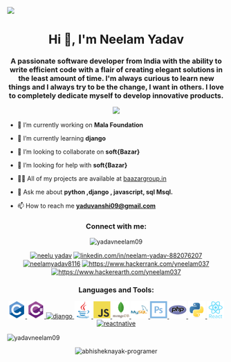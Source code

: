 
<p align=" full"> <img src="https://www.digitaladlectio.com/wp-content/uploads/2020/04/New-PNC-Animated-Banners.gif" />
 



<h1 align="center">Hi 👋, I'm Neelam Yadav</h1>
<h3 align="center">A passionate software developer from India with the ability to write efficient code with a flair of creating elegant solutions in the least amount of time. I'm always curious to learn new things and I always try to be the change, I want in others. I love to completely dedicate myself to develop innovative products.</h3>

 </p>

<p align="center"> <img src="https://user-images.githubusercontent.com/55389276/140866485-8fb1c876-9a8f-4d6a-98dc-08c4981eaf70.gif" /> </p>

- 🔭 I’m currently working on **Mala Foundation**

- 🌱 I’m currently learning **django**

- 👯 I’m looking to collaborate on **soft{Bazar}**

- 🤝 I’m looking for help with **soft{Bazar}**

- 👨‍💻 All of my projects are available at [baazargroup.in](groupbaazar.in)

- 💬 Ask me about **python ,django , javascript, sql Msql.**

- 📫 How to reach me **yaduvanshi09@gmail.com**

<h3 align="center">Connect with me:</h3>

<p align="center"> <img src="https://komarev.com/ghpvc/?username=yadavneelam09&label=Profile%20views&color=0e75b6&style=flat" alt="yadavneelam09" /> </p>
<p align="center">
<a href="https://twitter.com/neelu yadav" target="blank"><img align="center" src="https://raw.githubusercontent.com/rahuldkjain/github-profile-readme-generator/master/src/images/icons/Social/twitter.svg" alt="neelu yadav" height="30" width="40" /></a>
<a href="https://linkedin.com/in/linkedin.com/in/neelam-yadav-882076207" target="blank"><img align="center" src="https://raw.githubusercontent.com/rahuldkjain/github-profile-readme-generator/master/src/images/icons/Social/linked-in-alt.svg" alt="linkedin.com/in/neelam-yadav-882076207" height="30" width="40" /></a>
<a href="https://instagram.com/neelamyadav8116" target="blank"><img align="center" src="https://raw.githubusercontent.com/rahuldkjain/github-profile-readme-generator/master/src/images/icons/Social/instagram.svg" alt="neelamyadav8116" height="30" width="40" /></a>
<a href="https://www.hackerrank.com/https://www.hackerrank.com/yneelam037" target="blank"><img align="center" src="https://raw.githubusercontent.com/rahuldkjain/github-profile-readme-generator/master/src/images/icons/Social/hackerrank.svg" alt="https://www.hackerrank.com/yneelam037" height="30" width="40" /></a>
<a href="https://www.hackerearth.com/https://www.hackerearth.com/yneelam037" target="blank"><img align="center" src="https://raw.githubusercontent.com/rahuldkjain/github-profile-readme-generator/master/src/images/icons/Social/hackerearth.svg" alt="https://www.hackerearth.com/yneelam037" height="30" width="40" /></a>
</p>

<h3 align="center">Languages and Tools:</h3>
<p align="center"> <a href="https://www.cprogramming.com/" target="_blank" rel="noreferrer"> <img src="https://raw.githubusercontent.com/devicons/devicon/master/icons/c/c-original.svg" alt="c" width="40" height="40"/> </a> <a href="https://www.w3schools.com/cs/" target="_blank" rel="noreferrer"> <img src="https://raw.githubusercontent.com/devicons/devicon/master/icons/csharp/csharp-original.svg" alt="csharp" width="40" height="40"/> </a> <a href="https://www.djangoproject.com/" target="_blank" rel="noreferrer"> <img src="https://cdn.worldvectorlogo.com/logos/django.svg" alt="django" width="40" height="40"/> </a> <a href="https://www.java.com" target="_blank" rel="noreferrer"> <img src="https://raw.githubusercontent.com/devicons/devicon/master/icons/java/java-original.svg" alt="java" width="40" height="40"/> </a> <a href="https://developer.mozilla.org/en-US/docs/Web/JavaScript" target="_blank" rel="noreferrer"> <img src="https://raw.githubusercontent.com/devicons/devicon/master/icons/javascript/javascript-original.svg" alt="javascript" width="40" height="40"/> </a> <a href="https://www.mongodb.com/" target="_blank" rel="noreferrer"> <img src="https://raw.githubusercontent.com/devicons/devicon/master/icons/mongodb/mongodb-original-wordmark.svg" alt="mongodb" width="40" height="40"/> </a> <a href="https://www.mysql.com/" target="_blank" rel="noreferrer"> <img src="https://raw.githubusercontent.com/devicons/devicon/master/icons/mysql/mysql-original-wordmark.svg" alt="mysql" width="40" height="40"/> </a> <a href="https://www.photoshop.com/en" target="_blank" rel="noreferrer"> <img src="https://raw.githubusercontent.com/devicons/devicon/master/icons/photoshop/photoshop-line.svg" alt="photoshop" width="40" height="40"/> </a> <a href="https://www.php.net" target="_blank" rel="noreferrer"> <img src="https://raw.githubusercontent.com/devicons/devicon/master/icons/php/php-original.svg" alt="php" width="40" height="40"/> </a> <a href="https://www.python.org" target="_blank" rel="noreferrer"> <img src="https://raw.githubusercontent.com/devicons/devicon/master/icons/python/python-original.svg" alt="python" width="40" height="40"/> </a> <a href="https://reactjs.org/" target="_blank" rel="noreferrer"> <img src="https://raw.githubusercontent.com/devicons/devicon/master/icons/react/react-original-wordmark.svg" alt="react" width="40" height="40"/> </a> <a href="https://reactnative.dev/" target="_blank" rel="noreferrer"> <img src="https://reactnative.dev/img/header_logo.svg" alt="reactnative" width="40" height="40"/> </a> </p>

<p><img align="center" src="https://github-readme-stats.vercel.app/api/top-langs?username=yadavneelam09&show_icons=true&locale=en&layout=compact" alt="yadavneelam09" /></p>



<p align="center"><img  src="https://github-readme-streak-stats.herokuapp.com/?user=abhisheknayak-programer&" alt="abhisheknayak-programer" /></p>
